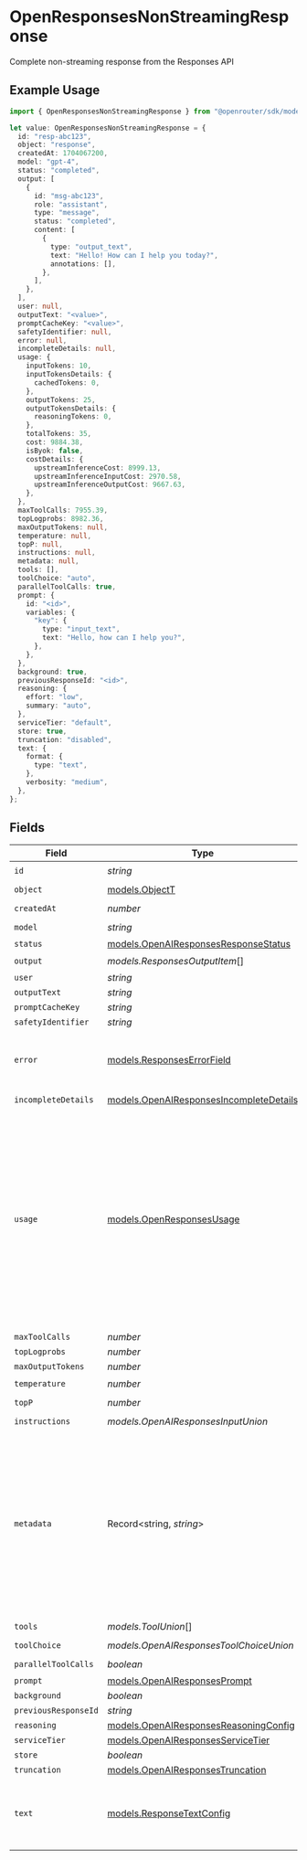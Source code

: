 # OpenResponsesNonStreamingResponse

Complete non-streaming response from the Responses API

## Example Usage

```typescript
import { OpenResponsesNonStreamingResponse } from "@openrouter/sdk/models";

let value: OpenResponsesNonStreamingResponse = {
  id: "resp-abc123",
  object: "response",
  createdAt: 1704067200,
  model: "gpt-4",
  status: "completed",
  output: [
    {
      id: "msg-abc123",
      role: "assistant",
      type: "message",
      status: "completed",
      content: [
        {
          type: "output_text",
          text: "Hello! How can I help you today?",
          annotations: [],
        },
      ],
    },
  ],
  user: null,
  outputText: "<value>",
  promptCacheKey: "<value>",
  safetyIdentifier: null,
  error: null,
  incompleteDetails: null,
  usage: {
    inputTokens: 10,
    inputTokensDetails: {
      cachedTokens: 0,
    },
    outputTokens: 25,
    outputTokensDetails: {
      reasoningTokens: 0,
    },
    totalTokens: 35,
    cost: 9884.38,
    isByok: false,
    costDetails: {
      upstreamInferenceCost: 8999.13,
      upstreamInferenceInputCost: 2970.58,
      upstreamInferenceOutputCost: 9667.63,
    },
  },
  maxToolCalls: 7955.39,
  topLogprobs: 8982.36,
  maxOutputTokens: null,
  temperature: null,
  topP: null,
  instructions: null,
  metadata: null,
  tools: [],
  toolChoice: "auto",
  parallelToolCalls: true,
  prompt: {
    id: "<id>",
    variables: {
      "key": {
        type: "input_text",
        text: "Hello, how can I help you?",
      },
    },
  },
  background: true,
  previousResponseId: "<id>",
  reasoning: {
    effort: "low",
    summary: "auto",
  },
  serviceTier: "default",
  store: true,
  truncation: "disabled",
  text: {
    format: {
      type: "text",
    },
    verbosity: "medium",
  },
};
```

## Fields

| Field                                                                                                                                                                                                                                                                                                                       | Type                                                                                                                                                                                                                                                                                                                        | Required                                                                                                                                                                                                                                                                                                                    | Description                                                                                                                                                                                                                                                                                                                 | Example                                                                                                                                                                                                                                                                                                                     |
| --------------------------------------------------------------------------------------------------------------------------------------------------------------------------------------------------------------------------------------------------------------------------------------------------------------------------- | --------------------------------------------------------------------------------------------------------------------------------------------------------------------------------------------------------------------------------------------------------------------------------------------------------------------------- | --------------------------------------------------------------------------------------------------------------------------------------------------------------------------------------------------------------------------------------------------------------------------------------------------------------------------- | --------------------------------------------------------------------------------------------------------------------------------------------------------------------------------------------------------------------------------------------------------------------------------------------------------------------------- | --------------------------------------------------------------------------------------------------------------------------------------------------------------------------------------------------------------------------------------------------------------------------------------------------------------------------- |
| `id`                                                                                                                                                                                                                                                                                                                        | *string*                                                                                                                                                                                                                                                                                                                    | :heavy_check_mark:                                                                                                                                                                                                                                                                                                          | N/A                                                                                                                                                                                                                                                                                                                         |                                                                                                                                                                                                                                                                                                                             |
| `object`                                                                                                                                                                                                                                                                                                                    | [models.ObjectT](../models/objectt.md)                                                                                                                                                                                                                                                                                      | :heavy_check_mark:                                                                                                                                                                                                                                                                                                          | N/A                                                                                                                                                                                                                                                                                                                         |                                                                                                                                                                                                                                                                                                                             |
| `createdAt`                                                                                                                                                                                                                                                                                                                 | *number*                                                                                                                                                                                                                                                                                                                    | :heavy_check_mark:                                                                                                                                                                                                                                                                                                          | N/A                                                                                                                                                                                                                                                                                                                         |                                                                                                                                                                                                                                                                                                                             |
| `model`                                                                                                                                                                                                                                                                                                                     | *string*                                                                                                                                                                                                                                                                                                                    | :heavy_check_mark:                                                                                                                                                                                                                                                                                                          | N/A                                                                                                                                                                                                                                                                                                                         |                                                                                                                                                                                                                                                                                                                             |
| `status`                                                                                                                                                                                                                                                                                                                    | [models.OpenAIResponsesResponseStatus](../models/openairesponsesresponsestatus.md)                                                                                                                                                                                                                                          | :heavy_minus_sign:                                                                                                                                                                                                                                                                                                          | N/A                                                                                                                                                                                                                                                                                                                         |                                                                                                                                                                                                                                                                                                                             |
| `output`                                                                                                                                                                                                                                                                                                                    | *models.ResponsesOutputItem*[]                                                                                                                                                                                                                                                                                              | :heavy_check_mark:                                                                                                                                                                                                                                                                                                          | N/A                                                                                                                                                                                                                                                                                                                         |                                                                                                                                                                                                                                                                                                                             |
| `user`                                                                                                                                                                                                                                                                                                                      | *string*                                                                                                                                                                                                                                                                                                                    | :heavy_minus_sign:                                                                                                                                                                                                                                                                                                          | N/A                                                                                                                                                                                                                                                                                                                         |                                                                                                                                                                                                                                                                                                                             |
| `outputText`                                                                                                                                                                                                                                                                                                                | *string*                                                                                                                                                                                                                                                                                                                    | :heavy_minus_sign:                                                                                                                                                                                                                                                                                                          | N/A                                                                                                                                                                                                                                                                                                                         |                                                                                                                                                                                                                                                                                                                             |
| `promptCacheKey`                                                                                                                                                                                                                                                                                                            | *string*                                                                                                                                                                                                                                                                                                                    | :heavy_minus_sign:                                                                                                                                                                                                                                                                                                          | N/A                                                                                                                                                                                                                                                                                                                         |                                                                                                                                                                                                                                                                                                                             |
| `safetyIdentifier`                                                                                                                                                                                                                                                                                                          | *string*                                                                                                                                                                                                                                                                                                                    | :heavy_minus_sign:                                                                                                                                                                                                                                                                                                          | N/A                                                                                                                                                                                                                                                                                                                         |                                                                                                                                                                                                                                                                                                                             |
| `error`                                                                                                                                                                                                                                                                                                                     | [models.ResponsesErrorField](../models/responseserrorfield.md)                                                                                                                                                                                                                                                              | :heavy_check_mark:                                                                                                                                                                                                                                                                                                          | Error information returned from the API                                                                                                                                                                                                                                                                                     | {<br/>"code": "rate_limit_exceeded",<br/>"message": "Rate limit exceeded. Please try again later."<br/>}                                                                                                                                                                                                                    |
| `incompleteDetails`                                                                                                                                                                                                                                                                                                         | [models.OpenAIResponsesIncompleteDetails](../models/openairesponsesincompletedetails.md)                                                                                                                                                                                                                                    | :heavy_check_mark:                                                                                                                                                                                                                                                                                                          | N/A                                                                                                                                                                                                                                                                                                                         |                                                                                                                                                                                                                                                                                                                             |
| `usage`                                                                                                                                                                                                                                                                                                                     | [models.OpenResponsesUsage](../models/openresponsesusage.md)                                                                                                                                                                                                                                                                | :heavy_minus_sign:                                                                                                                                                                                                                                                                                                          | Token usage information for the response                                                                                                                                                                                                                                                                                    | {<br/>"input_tokens": 10,<br/>"output_tokens": 25,<br/>"total_tokens": 35,<br/>"input_tokens_details": {<br/>"cached_tokens": 0<br/>},<br/>"output_tokens_details": {<br/>"reasoning_tokens": 0<br/>},<br/>"cost": 0.0012,<br/>"cost_details": {<br/>"upstream_inference_cost": null,<br/>"upstream_inference_input_cost": 0.0008,<br/>"upstream_inference_output_cost": 0.0004<br/>}<br/>} |
| `maxToolCalls`                                                                                                                                                                                                                                                                                                              | *number*                                                                                                                                                                                                                                                                                                                    | :heavy_minus_sign:                                                                                                                                                                                                                                                                                                          | N/A                                                                                                                                                                                                                                                                                                                         |                                                                                                                                                                                                                                                                                                                             |
| `topLogprobs`                                                                                                                                                                                                                                                                                                               | *number*                                                                                                                                                                                                                                                                                                                    | :heavy_minus_sign:                                                                                                                                                                                                                                                                                                          | N/A                                                                                                                                                                                                                                                                                                                         |                                                                                                                                                                                                                                                                                                                             |
| `maxOutputTokens`                                                                                                                                                                                                                                                                                                           | *number*                                                                                                                                                                                                                                                                                                                    | :heavy_minus_sign:                                                                                                                                                                                                                                                                                                          | N/A                                                                                                                                                                                                                                                                                                                         |                                                                                                                                                                                                                                                                                                                             |
| `temperature`                                                                                                                                                                                                                                                                                                               | *number*                                                                                                                                                                                                                                                                                                                    | :heavy_check_mark:                                                                                                                                                                                                                                                                                                          | N/A                                                                                                                                                                                                                                                                                                                         |                                                                                                                                                                                                                                                                                                                             |
| `topP`                                                                                                                                                                                                                                                                                                                      | *number*                                                                                                                                                                                                                                                                                                                    | :heavy_check_mark:                                                                                                                                                                                                                                                                                                          | N/A                                                                                                                                                                                                                                                                                                                         |                                                                                                                                                                                                                                                                                                                             |
| `instructions`                                                                                                                                                                                                                                                                                                              | *models.OpenAIResponsesInputUnion*                                                                                                                                                                                                                                                                                          | :heavy_check_mark:                                                                                                                                                                                                                                                                                                          | N/A                                                                                                                                                                                                                                                                                                                         |                                                                                                                                                                                                                                                                                                                             |
| `metadata`                                                                                                                                                                                                                                                                                                                  | Record<string, *string*>                                                                                                                                                                                                                                                                                                    | :heavy_check_mark:                                                                                                                                                                                                                                                                                                          | Metadata key-value pairs for the request. Keys must be ≤64 characters and cannot contain brackets. Values must be ≤512 characters. Maximum 16 pairs allowed.                                                                                                                                                                | {<br/>"user_id": "123",<br/>"session_id": "abc-def-ghi"<br/>}                                                                                                                                                                                                                                                               |
| `tools`                                                                                                                                                                                                                                                                                                                     | *models.ToolUnion*[]                                                                                                                                                                                                                                                                                                        | :heavy_check_mark:                                                                                                                                                                                                                                                                                                          | N/A                                                                                                                                                                                                                                                                                                                         |                                                                                                                                                                                                                                                                                                                             |
| `toolChoice`                                                                                                                                                                                                                                                                                                                | *models.OpenAIResponsesToolChoiceUnion*                                                                                                                                                                                                                                                                                     | :heavy_check_mark:                                                                                                                                                                                                                                                                                                          | N/A                                                                                                                                                                                                                                                                                                                         |                                                                                                                                                                                                                                                                                                                             |
| `parallelToolCalls`                                                                                                                                                                                                                                                                                                         | *boolean*                                                                                                                                                                                                                                                                                                                   | :heavy_check_mark:                                                                                                                                                                                                                                                                                                          | N/A                                                                                                                                                                                                                                                                                                                         |                                                                                                                                                                                                                                                                                                                             |
| `prompt`                                                                                                                                                                                                                                                                                                                    | [models.OpenAIResponsesPrompt](../models/openairesponsesprompt.md)                                                                                                                                                                                                                                                          | :heavy_minus_sign:                                                                                                                                                                                                                                                                                                          | N/A                                                                                                                                                                                                                                                                                                                         |                                                                                                                                                                                                                                                                                                                             |
| `background`                                                                                                                                                                                                                                                                                                                | *boolean*                                                                                                                                                                                                                                                                                                                   | :heavy_minus_sign:                                                                                                                                                                                                                                                                                                          | N/A                                                                                                                                                                                                                                                                                                                         |                                                                                                                                                                                                                                                                                                                             |
| `previousResponseId`                                                                                                                                                                                                                                                                                                        | *string*                                                                                                                                                                                                                                                                                                                    | :heavy_minus_sign:                                                                                                                                                                                                                                                                                                          | N/A                                                                                                                                                                                                                                                                                                                         |                                                                                                                                                                                                                                                                                                                             |
| `reasoning`                                                                                                                                                                                                                                                                                                                 | [models.OpenAIResponsesReasoningConfig](../models/openairesponsesreasoningconfig.md)                                                                                                                                                                                                                                        | :heavy_minus_sign:                                                                                                                                                                                                                                                                                                          | N/A                                                                                                                                                                                                                                                                                                                         |                                                                                                                                                                                                                                                                                                                             |
| `serviceTier`                                                                                                                                                                                                                                                                                                               | [models.OpenAIResponsesServiceTier](../models/openairesponsesservicetier.md)                                                                                                                                                                                                                                                | :heavy_minus_sign:                                                                                                                                                                                                                                                                                                          | N/A                                                                                                                                                                                                                                                                                                                         |                                                                                                                                                                                                                                                                                                                             |
| `store`                                                                                                                                                                                                                                                                                                                     | *boolean*                                                                                                                                                                                                                                                                                                                   | :heavy_minus_sign:                                                                                                                                                                                                                                                                                                          | N/A                                                                                                                                                                                                                                                                                                                         |                                                                                                                                                                                                                                                                                                                             |
| `truncation`                                                                                                                                                                                                                                                                                                                | [models.OpenAIResponsesTruncation](../models/openairesponsestruncation.md)                                                                                                                                                                                                                                                  | :heavy_minus_sign:                                                                                                                                                                                                                                                                                                          | N/A                                                                                                                                                                                                                                                                                                                         |                                                                                                                                                                                                                                                                                                                             |
| `text`                                                                                                                                                                                                                                                                                                                      | [models.ResponseTextConfig](../models/responsetextconfig.md)                                                                                                                                                                                                                                                                | :heavy_minus_sign:                                                                                                                                                                                                                                                                                                          | Text output configuration including format and verbosity                                                                                                                                                                                                                                                                    | {<br/>"format": {<br/>"type": "text"<br/>},<br/>"verbosity": "medium"<br/>}                                                                                                                                                                                                                                                 |